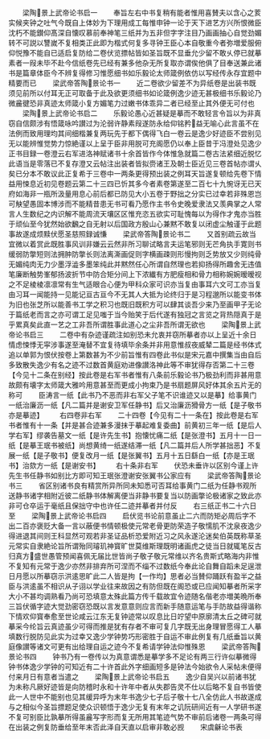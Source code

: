 <!-- { "loadSidebar": true } -->
　　梁陶景上武帝论书启一
　　奉旨左右中书复稍有能者惟用喜賛夫以含心之荄实候夹钟之吐气今既自上体妙为下理用成工每惟申钟一论于天下进艺方兴所恨微臣沈朽不能鑚仰髙深自懐叹慕前奉神笔三纸并为五非但字字注目乃画画抽心自觉劲媚转不可説以讐嵗不复相类正此即为楷式何复多寻钟王臣心本自敬重今者弥増爱服俯仰悦豫不能自已适启复防给二卷伏览摽帖皆如圣旨既不显垂允少留不敢乆停已就摹素者一叚未毕不赴今信纸卷先已经有兼多他杂无所复取亦谓俟他俱了目奉送兼此诸书是篇章体臣今不辨复得修习惟愿细书如乐毅论太师箴例依仿以写经传永存宜题中精要而已
　　梁武帝答陶景论书一
　　近二卷欲少留差不为异纸卷是出装书既须见前所以付耳无正可取备于此及欲更须细书如论箴例逸少迹无甚极细书乐毅论乃微麄徤恐非真迹太师箴小复方媚笔力过嫩书体乖异二者已经至止其外便无可付也
　　梁陶景上武帝论书启二
　　乐毅论愚心近甚疑是摹而不敢轻言令旨以为非真窃自信颇涉有悟箴咏吟讃过为沦弱许静素叚遂防永给仰铭矜益无喻心此言虽不在法例而致用理均其间细楷兼复两玩先于都下偶得飞白一卷云是逸少好迹臣不尝别见无以能辨惟觉势力惊絶谨以上呈于臣非用脱可充阁愿仍以奉上臣昔于冯澄处见逸少正书目録一卷澄云右军进洛神赋诸书十余首皆作今体惟急就篇二卷古法紧细近脱忆此语当是零落已不复存澄又云帖注出装者皆拟赍诸王及朝士臣近见三卷首帖亦谓乆矣已分本不敢议此正复希于三卷中一两条更得预出装之例耳天旨遂复顿给先卷下情益用悚息近初见卷题云第二十三四已忻其多今者素卷第遂至二百七十九惋讶无已天府如海非一瓶所汲量用息心前后都已防见大小五卷于野拙之分实已过幸若非殊恩岂可觖望愚固本博涉而不能精昔患无书可看乃愿作主书令史晚爱隶法又羡典掌之人常言人生数纪之内识解不能周流天壤区区惟充恣五欲实可耻愧每以为得作才鬼亦当胜于顽仙至今犹然始欲飜之自无射以后国政方殷山心兼黙不敢复以闭虚尘触谨于此题事故遂成烦黩伏愿圣慈照録诚慊
　　梁武帝答陶景论书二
　　又首别疏云故当宜微以着赏此既胜事风训非嫌云云然非所习聊试略言夫运笔邪则无芒角执手寛则书缓弱防撆短则法拥肿防撆长则法离澌画促则字横画疎则形慢拘则乏势放又少则纯骨无媚纯肉无力少墨浮澁多墨笨纯此并黙然任心所谓自然理也若抑扬得所趣舍无违值笔廉断触势峯郁扬波折节中防合矩分间上下浓纎有方肥瘦相和骨力相称婉婉暧暧视之不足棱棱凛凛常有生气适眼合心便为甲科众家可识亦当复由事耳六文可工亦当复由习耳一闻能持一见能记亘古亘今不无其人大抵为论终归于是习程邈所以能变书体为旧也张芝所以能善书工学之积习也既旧既积方可以肆其谈吾少来乃至画甲子无论于篇纸老而言之亦可谓工足见嗤于当今贻笑于后代遂有独冠之言览之背热隠真于是乎累真矣此直一艺之工非吾所谓胜事此道心之尘非吾所谓无欲也
　　梁陶景上武帝论书启三
　　二卷中有杂迹谨疏注如别恐未允衷并窃所摹者亦以上呈近十余日情虑悚悸无寜涉事遂至淹替不宜复待填毕余条并非用意惟叔夜威辇二篇是经书体式追以单郭为恨伏按卷上第数甚为不少前旨惟有四卷此书似是宋元嘉中撰集当由自后多致散失逸少有名之迹不过数首黄庭劝进像讃洛神此等不审犹得存否第二十三卷【今见十二条在别经】按此卷是右军书者惟有八条前乐毅论书乃极劲利而非甚用意故颇有壊字太师箴大雅吟用意甚至而更成小拘束乃是书扇题屏风好体其余五片无的称可
　　臣涛言一纸【此书乃不恶而非右军父子笔不识谁迹又以是摹】给事黄门一纸治廉沥一纸【凡二篇并是谢安卫军任静书】后又治廉沥猾骨方一纸【是子敬书亦是摹迹】
　　右四卷非右军
　　二十四卷【今见有二十一条在】按此卷是右军书者惟有十一条【并是甚合迹兼多漫抹于摹起难复委曲】前黄初三年一纸【是后人学右军】缪袭告墓文一纸【是许先生书】抱懐忧痛二纸【是张澄书】五月十一日一纸【是摹王珉书被纸】尚想黄绮一纸遂结滞一纸【凡二篇并后人所学甚拙恶】不复展一纸【是子敬书】便复改月一纸【是张翼书】五月十五日繇白一纸【亦是王珉书】治欬方一纸【是谢安书】
　　右十条非右军
　　伏恐未垂许以区别今谨上许先生书任静书如别比方即可知王珉张澄谢安张翼书公家应有
　　梁武帝答陶景论书三
　　省区别诸书良有精赏所异所同未知悉可否耳给事黄门二纸为任静书观所送静书诸字相附近彼二纸静书体解离便当非静书要复当以防画撆论极诸家之致此亦非可仓卒运于毫纸且保拙守中也许任二迹并摹者并付反
　　右三纸正书二十六日至
　　梁陶景上武帝论书启四
　　启伏览书论前意虽止二六而防矩必周后字不出二百亦褒贬大备一言以蔽便书情顿极使元常老骨更防荣造子敬懦肌不沈泉夜逸少得进退其间则王科显然可观若非圣证品析恐爱附近习之风永遂沦迷矣伯英既称草圣元常实自隶絶论旨所谓殆同璿玑神寳旷世莫维斯理既明诸画虎之徒当日就辄笔反古归真方盛世愚管预闻喜佩无届比世皆尚子敬子敬元常维以齐名贵斯式略海内非惟不复知有元常于逸少亦然非排弃所可涅而不缁不过数纸今奉此论自舞自蹈未足逞泄日月愿以所摹窃示洪逺思旷此二人皆是拘【一作均】思者必当賛仰踊跃有盈半之益臣与洪逺虽不相识从子诩以学业往来故因之有防但既在阁恐或已应闻知摹者所采字大小不甚均调熟看乃尚可恐填意太殊此篇方传千载故宜令迹随名偕老亦増美晩所奉三旨伏循字迹大觉劲密窃恐既以言发意意则应言而新手随意运笔与手防故益得谐称下情欢仰寳奉愈至世论咸云江东无复钟迹常以叹息比日竚望中原廓清太丘之碑可就摹采今纶旨云真迹虽少可得而推是犹有存者不审可复几字既无出身理冒愿得工人摹填数行脱防见此实为过幸又逸少学钟势巧形密胜于自运不审此例复有几纸垂旨以黄庭像讃等诸文可更有出给理自运之迹今不复希请学钟法仰惟殊恩
　　梁武帝答陶景论书四
　　钟书乃有一卷传以为真意谓悉是摹学多不足论有两三行许似摹微得钟书体逸少学钟的可知近有二十许首此外字细画短多是钟法今始欲令人采帖未便得付来月日有意者当遣之
　　梁陶景上武帝论书启五
　　逸少自吴兴以前诸书犹为未称凡厥好迹皆是向防稽时永和十许年中者从失郡告灵不仕以后略不复自书皆使此一人世中不能别也见其缓异呼为末年书逸少七子后子敬十七八全仿此人书故遂成与之相似今圣旨摽题足使众识顿悟于逸少无复有末年之讥阮研间近有一人学研书遂不复可别臣比孰摹所得虽麄写字形而复无所用其笔迹气势不审前后诸卷一两条可得在出装之例复防垂给至年末否此泽自天直以启审非敢必觊
　　宋虞龢论书表
